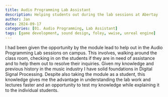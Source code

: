 ```yaml
---
title: Audio Programming Lab Assistant
description: Helping students out during the lab sessions at Abertay
author: Jan
date: 2024-09-17
categories: [01. Audio Programming, Lab Assistant]
tags: [game development, sound design, foley, wwise, unreal engine]
---
```

I had been given the opportunity by the module lead to help out in the Audio Programming Lab sessions on campus. This involves, walking around the class room, checking in on the students if they are in need of assistance and to help them out to resolve their inquiries.
Given my knowledge and previous history in the music industry I have solid foundations in Digital Signal Processing. Despite also taking the module as a student, this knowledge gives me the advantage in understanding the lab work and lectures faster and an opportunity to test my knowledge while explaining it to the individual students.
